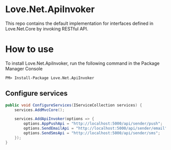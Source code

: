 # Love.Net.ApiInvoker
This repo contains the default implementation for interfaces defined in Love.Net.Core by invoking RESTful API.

# How to use
To install Love.Net.ApiInvoker, run the following command in the Package Manager Console

`PM> Install-Package Love.Net.ApiInvoker`

## Configure services

```C#
public void ConfigureServices(IServiceCollection services) {
    services.AddMvcCore();

    services.AddApiInvoker(options => {
        options.AppPushApi = "http://localhost:5000/api/sender/push";
        options.SendEmailApi = "http://localhost:5000/api/sender/email";
        options.SendSmsApi = "http://localhost:5000/api/sender/sms";
    });
}
```